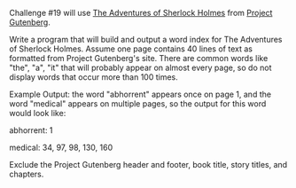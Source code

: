 Challenge #19 will use [The Adventures of Sherlock Holmes](http://www.gutenberg.org/cache/epub/1661/pg1661.txt) from [Project Gutenberg](http://www.gutenberg.org).

Write a program that will build and output a word index for The Adventures of Sherlock Holmes.  Assume one page contains 40 lines of text as formatted from Project Gutenberg's site.  There are common words like "the", "a", "it" that will probably appear on almost every page, so do not display words that occur more than 100 times.  

Example Output:  the word "abhorrent" appears once on page 1, and the word "medical" appears on multiple pages, so the output for this word would look like:

abhorrent: 1

medical:  34, 97, 98, 130, 160

Exclude the Project Gutenberg header and footer, book title, story titles, and chapters.